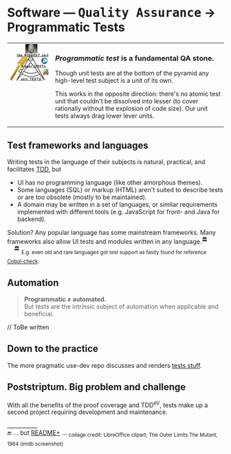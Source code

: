 # Software &mdash; <samp>Quality Assurance</samp> &rarr; Programmatic Tests

<table><tr valign="top"><td><picture><img width="400px" alt="&nbsp;Software tests pyramid" src="../../../_rsc/_img/illus/tests/test_pyramid-deco-750px.jpg"></picture></td><td>
  <h3><i>Programmatic test</i> is a fundamental QA stone.</h3>
  <p>Though unit tests are at the bottom of the pyramid any high-level test subject is a unit of its own.</p>
  <p>This works in the opposite direction: there's no atomic test unit that couldn't be dissolved into lesser (to cover rationally without the explosion of code size). 
  Our unit tests always drag lower lever units.</p>
</td></tr></table>

## Test frameworks and languages

Writing tests in the language of their subjects is natural, practical, and facilitates [TDD](../asDrive), but

- UI has no programming language (like other amorphous themes).
- Some languages (SQL) or markup (HTML) aren't suited to describe tests or are too obsolete (mostly to be maintained).
- A domain may be written in a set of languages, or similar requirements implemented with different tools (e.g. JavaScript for front- and Java for backend).

Solution? Any popular language has some mainstream frameworks. Many frameworks also allow UI tests and modules written in any language.<sup>🏛️</sup>\
&nbsp;&nbsp;&nbsp;&nbsp;<sup>🏛️</sup> <sub>E.g. even old and rare languages got test support as fastly found for reference [Cobol-check](https://github.com/openmainframeproject/cobol-check).</sub>

## Automation

<blockquote><b>Programmatic ≠ automated.</b><br />But tests are the intrinsic subject of automation when applicable and beneficial.</blockquote>

// ToBe written

## Down to the practice

The more pragmatic use-dev repo discusses and renders [tests stuff](https://github.com/Kyriosity/use-dev/tree/main/README+/tests).

## Poststriptum. Big problem and challenge

With all the benefits of the proof coverage and TDD<sup>eV</sup>, tests make up a second project requiring development and maintenance. 

\___________\
🔚 ... but [README+](README+) ... <sub>collage credit: LibreOffice clipart; The Outer Limits.The&nbsp;Mutant, 1964 (imdb screenshot)</sub>
